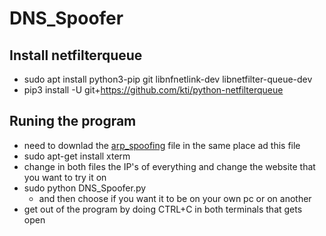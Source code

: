 # DNS_Spoofer

## Install netfilterqueue
* sudo apt install python3-pip git libnfnetlink-dev libnetfilter-queue-dev
* pip3 install -U git+https://github.com/kti/python-netfilterqueue

## Runing the program
* need to downlad the [arp_spoofing](https://github.com/YuvalAsidon/ARP_Spoofing) file in the same place ad this file
* sudo apt-get install xterm
* change in both files the IP's of everything and change the website that you want to try it on
* sudo python DNS_Spoofer.py
  * and then choose if you want it to be on your own pc or on another
* get out of the program by doing CTRL+C in both terminals that gets open
